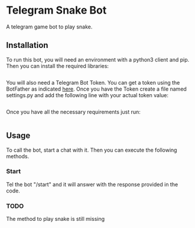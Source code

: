 # Telegram Snake Bot

A telegram game bot to play snake.

## Installation

To run this bot, you will need an environment with a python3 client and pip. Then you can install the required libraries:
```pip[3] install -r requirements.txt
```

You will also need a Telegram Bot Token. You can get a token using the BotFather as indicated [here](https://core.telegram.org/bots). Once you have the Token create a file named settings.py and add the following line with your actual token value:
```TOKEN = "<Your Actual Token>"
```

Once you have all the necessary requirements just run:
```python[3] snake_bot.py
``` 

## Usage

To call the bot, start a chat with it. Then you can execute the following methods.

### Start

Tel the bot "/start" and it will answer with the response provided in the code.

### TODO

The method to play snake is still missing